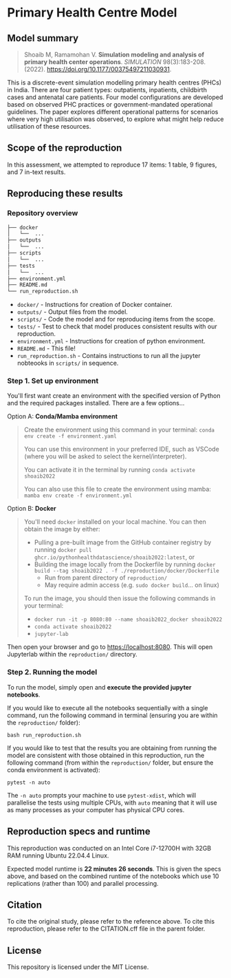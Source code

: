 # Primary Health Centre Model

## Model summary

> Shoaib M, Ramamohan V. **Simulation modeling and analysis of primary health center operations**. *SIMULATION* 98(3):183-208. (2022). <https://doi.org/10.1177/00375497211030931>.

This is a discrete-event simulation modelling primary health centres (PHCs) in India. There are four patient types: outpatients, inpatients, childbirth cases and antenatal care patients. Four model configurations are developed based on observed PHC practices or government-mandated operational guidelines. The paper explores different operational patterns for scenarios where very high utilisation was observed, to explore what might help reduce utilisation of these resources.

## Scope of the reproduction

In this assessment, we attempted to reproduce 17 items: 1 table, 9 figures, and 7 in-text results.

## Reproducing these results

### Repository overview

```bash
├── docker
│   └──  ...
├── outputs
│   └──  ...
├── scripts
│   └──  ...
├── tests
│   └──  ...
├── environment.yml
├── README.md
└── run_reproduction.sh
```

* `docker/` - Instructions for creation of Docker container.
* `outputs/` - Output files from the model.
* `scripts/` - Code the model and for reproducing items from the scope.
* `tests/` - Test to check that model produces consistent results with our reproduction.
* `environment.yml` - Instructions for creation of python environment.
* `README.md` - This file!
* `run_reproduction.sh` - Contains instructions to run all the jupyter nobteooks in `scripts/` in sequence.

### Step 1. Set up environment

You'll first want create an environment with the specified version of Python and the required packages installed. There are a few options...

Option A: **Conda/Mamba environment**

> Create the environment using this command in your terminal: `conda env create -f environment.yaml`
> 
> You can use this environment in your preferred IDE, such as VSCode (where you will be asked to select the kernel/interpreter).
>
> You can activate it in the terminal by running `conda activate shoaib2022`
>
> You can also use this file to create the environment using mamba: `mamba env create -f environment.yml`

Option B: **Docker**

> You'll need `docker` installed on your local machine. You can then obtain the image by either:
>
> * Pulling a pre-built image from the GitHub container registry by running `docker pull ghcr.io/pythonhealthdatascience/shoaib2022:latest`, or
> * Building the image locally from the Dockerfile by running `docker build --tag shoaib2022 . -f ./reproduction/docker/Dockerfile`
>   * Run from parent directory of `reproduction/`
>   * May require admin access (e.g. `sudo docker build`... on linux)
>
> To run the image, you should then issue the following commands in your terminal:
>
> * `docker run -it -p 8080:80 --name shoaib2022_docker shoaib2022`
> * `conda activate shoaib2022`
> * `jupyter-lab`

Then open your browser and go to <https://localhost:8080>. This will open Jupyterlab within the `reproduction/` directory.

### Step 2. Running the model

To run the model, simply open and **execute the provided jupyter notebooks**.

If you would like to execute all the notebooks sequentially with a single command, run the following command in terminal (ensuring you are within the `reproduction/` folder):

```
bash run_reproduction.sh
```

If you would like to test that the results you are obtaining from running the model are consistent with those obtained in this reproduction, run the following command (from within the `reproduction/` folder, but ensure the conda environment is activated):

```
pytest -n auto
```

The `-n auto` prompts your machine to use `pytest-xdist`, which will parallelise the tests using multiple CPUs, with `auto` meaning that it will use as many processes as your computer has physical CPU cores.

## Reproduction specs and runtime

This reproduction was conducted on an Intel Core i7-12700H with 32GB RAM running Ubuntu 22.04.4 Linux.

Expected model runtime is **22 minutes 26 seconds**. This is given the specs above, and based on the combined runtime of the notebooks which use 10 replications (rather than 100) and parallel processing.

<!-- List of times:
* Table 6: 2m 38s
* Fig 2: 3m 27s
* Fig 3 Txt 1: 2m 45s
* Fig 4: 3m 0s
* Txt 2: 2m 29s
* Txt 3 4: 3m 7s
* Txt 5: 2m 11s
* Txt 6 7: 2m 49s -->

## Citation

To cite the original study, please refer to the reference above. To cite this reproduction, please refer to the CITATION.cff file in the parent folder.

## License

This repository is licensed under the MIT License.